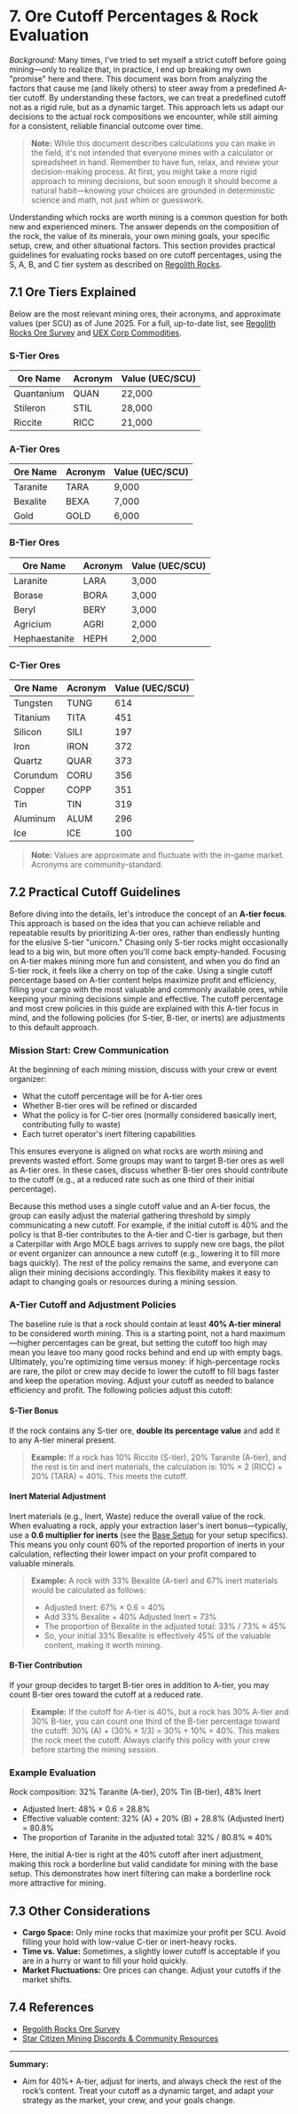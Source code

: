 # 7. Ore Cutoff Percentages & Rock Evaluation

*Background:*
Many times, I've tried to set myself a strict cutoff before going mining—only to realize that, in practice, I end up breaking my own "promise" here and there. This document was born from analyzing the factors that cause me (and likely others) to steer away from a predefined A-tier cutoff. By understanding these factors, we can treat a predefined cutoff not as a rigid rule, but as a dynamic target. This approach lets us adapt our decisions to the actual rock compositions we encounter, while still aiming for a consistent, reliable financial outcome over time.

> **Note:** While this document describes calculations you can make in the field, it's not intended that everyone mines with a calculator or spreadsheet in hand. Remember to have fun, relax, and review your decision-making process. At first, you might take a more rigid approach to mining decisions, but soon enough it should become a natural habit—knowing your choices are grounded in deterministic science and math, not just whim or guesswork.

Understanding which rocks are worth mining is a common question for both new and experienced miners. The answer depends on the composition of the rock, the value of its minerals, your own mining goals, your specific setup, crew, and other situational factors. This section provides practical guidelines for evaluating rocks based on ore cutoff percentages, using the S, A, B, and C tier system as described on [Regolith Rocks](https://regolith.rocks/survey/ores).

## 7.1 Ore Tiers Explained

Below are the most relevant mining ores, their acronyms, and approximate values (per SCU) as of June 2025. For a full, up-to-date list, see [Regolith Rocks Ore Survey](https://regolith.rocks/survey/ores) and [UEX Corp Commodities](https://uexcorp.space/commodities).

### S-Tier Ores
| Ore Name   | Acronym | Value (UEC/SCU) |
|------------|---------|-----------------|
| Quantanium | QUAN    | 22,000          |
| Stileron   | STIL    | 28,000          |
| Riccite    | RICC    | 21,000          |

### A-Tier Ores
| Ore Name  | Acronym | Value (UEC/SCU) |
|-----------|---------|-----------------|
| Taranite  | TARA    | 9,000           |
| Bexalite  | BEXA    | 7,000           |
| Gold      | GOLD    | 6,000           |

### B-Tier Ores
| Ore Name      | Acronym | Value (UEC/SCU) |
|---------------|---------|-----------------|
| Laranite      | LARA    | 3,000           |
| Borase        | BORA    | 3,000           |
| Beryl         | BERY    | 3,000           |
| Agricium      | AGRI    | 2,000           |
| Hephaestanite | HEPH    | 2,000           |

### C-Tier Ores
| Ore Name   | Acronym | Value (UEC/SCU) |
|------------|---------|-----------------|
| Tungsten   | TUNG    | 614             |
| Titanium   | TITA    | 451             |
| Silicon    | SILI    | 197             |
| Iron       | IRON    | 372             |
| Quartz     | QUAR    | 373             |
| Corundum   | CORU    | 356             |
| Copper     | COPP    | 351             |
| Tin        | TIN     | 319             |
| Aluminum   | ALUM    | 296             |
| Ice        | ICE     | 100             |

> **Note:** Values are approximate and fluctuate with the in-game market. Acronyms are community-standard.

## 7.2 Practical Cutoff Guidelines

Before diving into the details, let's introduce the concept of an **A-tier focus**. This approach is based on the idea that you can achieve reliable and repeatable results by prioritizing A-tier ores, rather than endlessly hunting for the elusive S-tier "unicorn." Chasing only S-tier rocks might occasionally lead to a big win, but more often you'll come back empty-handed. Focusing on A-tier makes mining more fun and consistent, and when you do find an S-tier rock, it feels like a cherry on top of the cake. Using a single cutoff percentage based on A-tier content helps maximize profit and efficiency, filling your cargo with the most valuable and commonly available ores, while keeping your mining decisions simple and effective. The cutoff percentage and most crew policies in this guide are explained with this A-tier focus in mind, and the following policies (for S-tier, B-tier, or inerts) are adjustments to this default approach.

### Mission Start: Crew Communication
At the beginning of each mining mission, discuss with your crew or event organizer:
- What the cutoff percentage will be for A-tier ores
- Whether B-tier ores will be refined or discarded
- What the policy is for C-tier ores (normally considered basically inert, contributing fully to waste)
- Each turret operator's inert filtering capabilities

This ensures everyone is aligned on what rocks are worth mining and prevents wasted effort. Some groups may want to target B-tier ores as well as A-tier ores. In these cases, discuss whether B-tier ores should contribute to the cutoff (e.g., at a reduced rate such as one third of their initial percentage).

Because this method uses a single cutoff value and an A-tier focus, the group can easily adjust the material gathering threshold by simply communicating a new cutoff. For example, if the initial cutoff is 40% and the policy is that B-tier contributes to the A-tier and C-tier is garbage, but then a Caterpillar with Argo MOLE bags arrives to supply new ore bags, the pilot or event organizer can announce a new cutoff (e.g., lowering it to fill more bags quickly). The rest of the policy remains the same, and everyone can align their mining decisions accordingly. This flexibility makes it easy to adapt to changing goals or resources during a mining session.

### A-Tier Cutoff and Adjustment Policies

The baseline rule is that a rock should contain at least **40% A-tier mineral** to be considered worth mining. This is a starting point, not a hard maximum—higher percentages can be great, but setting the cutoff too high may mean you leave too many good rocks behind and end up with empty bags. Ultimately, you're optimizing time versus money: if high-percentage rocks are rare, the pilot or crew may decide to lower the cutoff to fill bags faster and keep the operation moving. Adjust your cutoff as needed to balance efficiency and profit. The following policies adjust this cutoff:

#### S-Tier Bonus
If the rock contains any S-tier ore, **double its percentage value** and add it to any A-tier mineral present.

> **Example:** If a rock has 10% Riccite (S-tier), 20% Taranite (A-tier), and the rest is tin and inert materials, the calculation is: 10% × 2 (RICC) + 20% (TARA) = 40%. This meets the cutoff.

#### Inert Material Adjustment
Inert materials (e.g., Inert, Waste) reduce the overall value of the rock. When evaluating a rock, apply your extraction laser's inert bonus—typically, use a **0.6 multiplier for inerts** (see the [Base Setup](BaseSetup.md#52-inert-filtering--extraction-laser-bonus) for your setup specifics). This means you only count 60% of the reported proportion of inerts in your calculation, reflecting their lower impact on your profit compared to valuable minerals.

> **Example:** A rock with 33% Bexalite (A-tier) and 67% inert materials would be calculated as follows:
> - Adjusted Inert: 67% × 0.6 = 40%
> - Add 33% Bexalite + 40% Adjusted Inert = 73%
> - The proportion of Bexalite in the adjusted total: 33% / 73% ≈ 45%
> - So, your initial 33% Bexalite is effectively 45% of the valuable content, making it worth mining.

#### B-Tier Contribution
If your group decides to target B-tier ores in addition to A-tier, you may count B-tier ores toward the cutoff at a reduced rate.

> **Example:** If the cutoff for A-tier is 40%, but a rock has 30% A-tier and 30% B-tier, you can count one third of the B-tier percentage toward the cutoff: 30% (A) + (30% × 1/3) = 30% + 10% = 40%. This makes the rock meet the cutoff. Always clarify this policy with your crew before starting the mining session.

### Example Evaluation
Rock composition: 32% Taranite (A-tier), 20% Tin (B-tier), 48% Inert
- Adjusted Inert: 48% × 0.6 = 28.8%
- Effective valuable content: 32% (A) + 20% (B) + 28.8% (Adjusted Inert) = 80.8%
- The proportion of Taranite in the adjusted total: 32% / 80.8% ≈ 40%

Here, the initial A-tier is right at the 40% cutoff after inert adjustment, making this rock a borderline but valid candidate for mining with the base setup. This demonstrates how inert filtering can make a borderline rock more attractive for mining.

## 7.3 Other Considerations

- **Cargo Space:** Only mine rocks that maximize your profit per SCU. Avoid filling your hold with low-value C-tier or inert-heavy rocks.
- **Time vs. Value:** Sometimes, a slightly lower cutoff is acceptable if you are in a hurry or want to fill your hold quickly.
- **Market Fluctuations:** Ore prices can change. Adjust your cutoffs if the market shifts.

## 7.4 References

- [Regolith Rocks Ore Survey](https://regolith.rocks/survey/ores)
- [Star Citizen Mining Discords & Community Resources](ResourcesReferences.md)

---

**Summary:**
- Aim for 40%+ A-tier, adjust for inerts, and always check the rest of the rock’s content. Treat your cutoff as a dynamic target, and adapt your strategy as the market, your crew, and your goals change.
